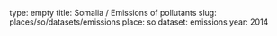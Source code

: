 type: empty
title: Somalia / Emissions of pollutants
slug: places/so/datasets/emissions
place: so
dataset: emissions
year: 2014
